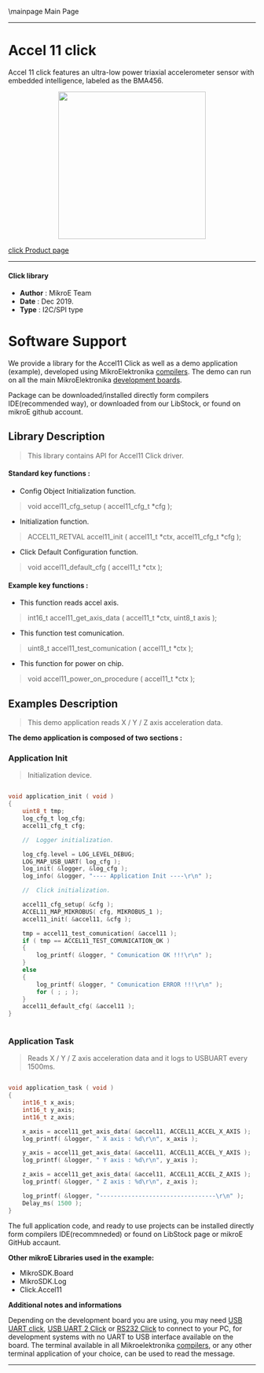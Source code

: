 \mainpage Main Page
 
 

---
# Accel 11 click

Accel 11 click features an ultra-low power triaxial accelerometer sensor with embedded intelligence, labeled as the BMA456.

<p align="center">
  <img src="https://download.mikroe.com/images/click_for_ide/accel11_click.png" height=300px>
</p>

[click Product page](<https://www.mikroe.com/accel-11-click>)

---


#### Click library 

- **Author**        : MikroE Team
- **Date**          : Dec 2019.
- **Type**          : I2C/SPI type


# Software Support

We provide a library for the Accel11 Click 
as well as a demo application (example), developed using MikroElektronika 
[compilers](https://shop.mikroe.com/compilers). 
The demo can run on all the main MikroElektronika [development boards](https://shop.mikroe.com/development-boards).

Package can be downloaded/installed directly form compilers IDE(recommended way), or downloaded from our LibStock, or found on mikroE github account. 

## Library Description

> This library contains API for Accel11 Click driver.

#### Standard key functions :

- Config Object Initialization function.
> void accel11_cfg_setup ( accel11_cfg_t *cfg ); 
 
- Initialization function.
> ACCEL11_RETVAL accel11_init ( accel11_t *ctx, accel11_cfg_t *cfg );

- Click Default Configuration function.
> void accel11_default_cfg ( accel11_t *ctx );


#### Example key functions :

- This function reads accel axis.
> int16_t accel11_get_axis_data ( accel11_t *ctx, uint8_t axis );
 
- This function test comunication.
> uint8_t accel11_test_comunication ( accel11_t *ctx );

- This function for power on chip.
> void accel11_power_on_procedure ( accel11_t *ctx );

## Examples Description

> This demo application reads X / Y / Z axis acceleration data.

**The demo application is composed of two sections :**

### Application Init 

> Initialization device.

```c

void application_init ( void )
{
    uint8_t tmp;
    log_cfg_t log_cfg;
    accel11_cfg_t cfg;

    //  Logger initialization.

    log_cfg.level = LOG_LEVEL_DEBUG;
    LOG_MAP_USB_UART( log_cfg );
    log_init( &logger, &log_cfg );
    log_info( &logger, "---- Application Init ----\r\n" );

    //  Click initialization.

    accel11_cfg_setup( &cfg );
    ACCEL11_MAP_MIKROBUS( cfg, MIKROBUS_1 );
    accel11_init( &accel11, &cfg );

    tmp = accel11_test_comunication( &accel11 );
    if ( tmp == ACCEL11_TEST_COMUNICATION_OK )
    {
        log_printf( &logger, " Comunication OK !!!\r\n" );
    }
    else
    {
        log_printf( &logger, " Comunication ERROR !!!\r\n" );
        for ( ; ; );
    }
    accel11_default_cfg( &accel11 );
}
  
```

### Application Task

> Reads X / Y / Z axis acceleration data and it logs to USBUART every 1500ms.

```c

void application_task ( void )
{
    int16_t x_axis;
    int16_t y_axis;
    int16_t z_axis;

    x_axis = accel11_get_axis_data( &accel11, ACCEL11_ACCEL_X_AXIS );
    log_printf( &logger, " X axis : %d\r\n", x_axis );

    y_axis = accel11_get_axis_data( &accel11, ACCEL11_ACCEL_Y_AXIS );
    log_printf( &logger, " Y axis : %d\r\n", y_axis );

    z_axis = accel11_get_axis_data( &accel11, ACCEL11_ACCEL_Z_AXIS );
    log_printf( &logger, " Z axis : %d\r\n", z_axis );

    log_printf( &logger, "---------------------------------\r\n" );
    Delay_ms( 1500 );
} 

```

The full application code, and ready to use projects can be  installed directly form compilers IDE(recommneded) or found on LibStock page or mikroE GitHub accaunt.

**Other mikroE Libraries used in the example:** 

- MikroSDK.Board
- MikroSDK.Log
- Click.Accel11

**Additional notes and informations**

Depending on the development board you are using, you may need 
[USB UART click](https://shop.mikroe.com/usb-uart-click), 
[USB UART 2 Click](https://shop.mikroe.com/usb-uart-2-click) or 
[RS232 Click](https://shop.mikroe.com/rs232-click) to connect to your PC, for 
development systems with no UART to USB interface available on the board. The 
terminal available in all Mikroelektronika 
[compilers](https://shop.mikroe.com/compilers), or any other terminal application 
of your choice, can be used to read the message.



---
